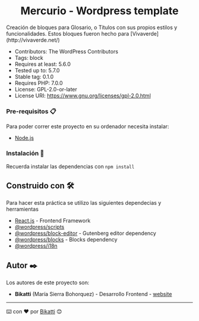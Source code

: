 <h1 align="center">
Mercurio - Wordpress template
</h1>
Creación de bloques para Glosario, o Títulos con sus propios estilos y funcionalidades. Estos bloques fueron hecho para [Vivaverde](http://vivaverde.net/)


* Contributors:      The WordPress Contributors
* Tags:              block
* Requires at least: 5.6.0
* Tested up to:      5.7.0
* Stable tag:        0.1.0
* Requires PHP:      7.0.0
* License:           GPL-2.0-or-later
* License URI:       https://www.gnu.org/licenses/gpl-2.0.html


### Pre-requisitos 📋

Para poder correr este proyecto en su ordenador necesita instalar:

- [Node.js](https://nodejs.org/en/)

### Instalación 🔧

Recuerda instalar las dependencias con `npm install`

## Construido con 🛠️

Para hacer esta práctica se utilizo las siguientes dependecias y herramientas

* [React.js](https://es.reactjs.org/) - Frontend Framework 
* [@wordpress/scripts](https://expressjs.com/es/) 
* [@wordpress/block-editor](https://expressjs.com/es/) - Gutenberg editor dependency
* [@wordpress/blocks](https://expressjs.com/es/) - Blocks dependency
* [@wordpress/i18n](https://expressjs.com/es/) 


## Autor ✒️

Los autores de este proyecto son:

* **Bikatti** (María Sierra Bohorquez) - Desarrollo Frontend - [website](https://bikatti.com)

---
⌨️ con ❤️ por [Bikatti](https://github.com/bikatti) 😊
